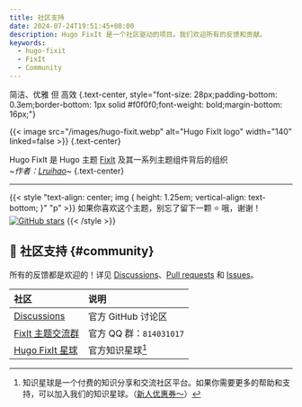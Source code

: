 ```yaml
---
title: 社区支持
date: 2024-07-24T19:51:45+08:00
description: Hugo FixIt 是一个社区驱动的项目。我们欢迎所有的反馈和贡献。
keywords:
  - hugo-fixit
  - FixIt
  - Community
---
```


简洁、优雅 但 高效
{.text-center, style="font-size: 28px;padding-bottom: 0.3em;border-bottom: 1px solid #f0f0f0;font-weight: bold;margin-bottom: 16px;"}

{{< image src="/images/hugo-fixit.webp" alt="Hugo FixIt logo" width="140" linked=false >}}
{.text-center}

Hugo FixIt 是 Hugo 主题 [FixIt][FixIt] 及其一系列主题组件背后的组织\
_~作者：[Lruihao][author]~_
{.text-center}

---

{{< style "text-align: center; img { height: 1.25em; vertical-align: text-bottom; }" "p" >}}
如果你喜欢这个主题，别忘了留下一颗 ⭐️ 哦，谢谢！[![GitHub stars](https://img.shields.io/github/stars/hugo-fixit/FixIt?style=social)](https://github.com/hugo-fixit/FixIt)
{{< /style >}}

## 💬 社区支持 {#community}

所有的反馈都是欢迎的！详见 [Discussions][discussions]、[Pull requests][pulls] 和 [Issues][issues]。

| 社区                         | 说明                    |
| :--------------------------- | :---------------------- |
| [Discussions][discussions]   | 官方 GitHub 讨论区      |
| [FixIt 主题交流群][qq-group] | 官方 QQ 群：`814031017` |
| [Hugo FixIt 星球][zsxq]      | 官方知识星球[^1]        |

<!-- footnote reference definition -->
[^1]: 知识星球是一个付费的知识分享和交流社区平台。如果你需要更多的帮助和支持，可以加入我们的知识星球。（[新人优惠券～](https://t.zsxq.com/BQcpe)）

<!-- link reference definition -->
[fixit]: https://github.com/hugo-fixit/FixIt
[author]: https://github.com/Lruihao
[discussions]: https://github.com/orgs/hugo-fixit/discussions
[pulls]: https://github.com/hugo-fixit/FixIt/pulls
[issues]: https://github.com/hugo-fixit/FixIt/issues
[qq-group]: https://qm.qq.com/cgi-bin/qm/qr?k=awbwdTtSQ_-H5QGzeJxdWgv6JMbNehNM&jump_from=webapi
[zsxq]: https://t.zsxq.com/CE3GF
